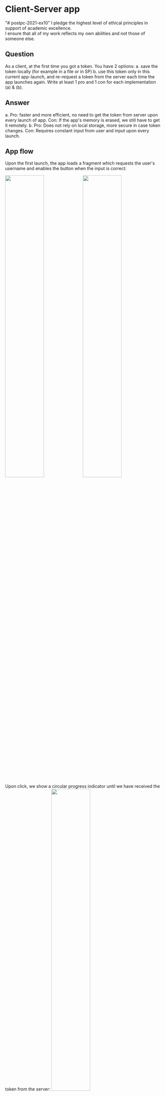 
# Client-Server app

"# postpc-2021-ex10" 
I pledge the highest level of ethical principles in support of academic excellence.  
I ensure that all of my work reflects my own abilities and not those of someone else.

## Question
As a client, at the first time you got a token. You have 2 options:
a. save the token locally (for example in a file or in SP)
b. use this token only in this current app-launch, and re-request a token from the server each time the app launches again.
Write at least 1 pro and 1 con for each implementation (a) & (b).
## Answer
a. Pro: faster and more efficient, no need to get the token from server upon every launch of app.
   Con: If the app's memory is erased, we still have to get it remotely.
b. Pro: Does not rely on local storage, more secure in case token changes.
   Con: Requires constant input from user and input upon every launch.
   

## App flow
Upon the first launch, the app loads a fragment which requests the user's username and enables the button when the input is correct:

<div><img src="screenshots/step_1_a.png" width="50%" height="50%"><img src="screenshots/step_1_b.png" width="50%" height="50%"></div>

Upon click, we show a circular progress indicator until we have received the token from the server:
<img src="screenshots/step_1_c.png" width="50%" height="50%">

When we have our token, we navigate forward to a fragment which displays the user's info.
If the app was already launched in the past, we have a saved token in SharedPreferences and we will navigate directly into this fragment upon
launch.

<img src="screenshots/step_2_a.png" width="50%" height="50%">

If user click on the edit button, we navigate to a fragment which enables him to edit his current "pretty_name" and image:

<img src="screenshots/step_3_a.png" width="50%" height="50%"> <img src="screenshots/step_3_b.png" width="50%" height="50%">

Upon successful edit and POST to the server, we navigate back to the previous fragment, now showing the most updated information:

<img src="screenshots/step_3_c.png" width="50%" height="50%">
